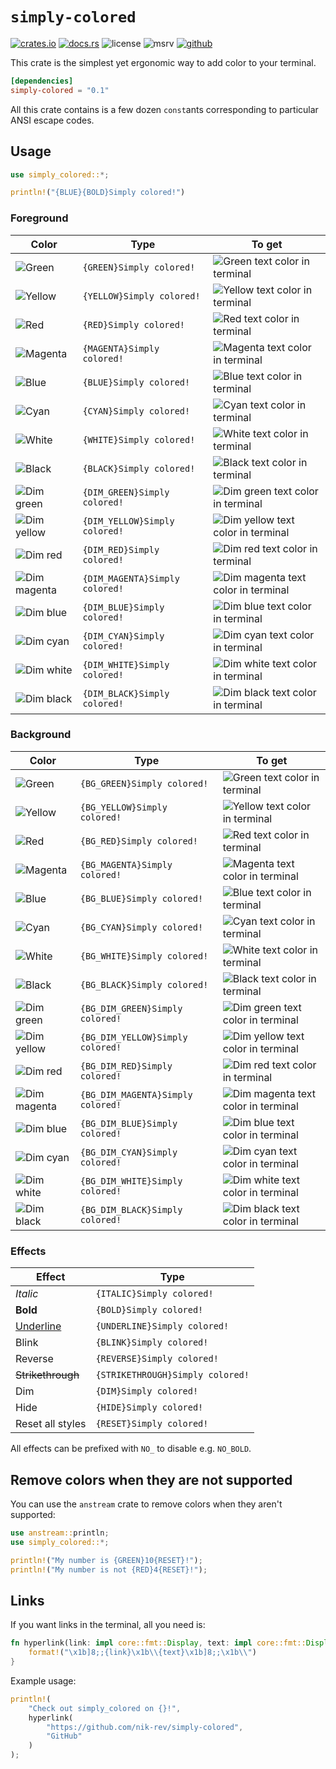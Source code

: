 # `simply-colored`

<!-- cargo-rdme start -->

[![crates.io](https://img.shields.io/crates/v/simply_colored?style=flat-square&logo=rust)](https://crates.io/crates/simply_colored)
[![docs.rs](https://img.shields.io/badge/docs.rs-simply_colored-blue?style=flat-square&logo=docs.rs)](https://docs.rs/simply_colored)
![license](https://img.shields.io/badge/license-Apache--2.0_OR_MIT-blue?style=flat-square)
![msrv](https://img.shields.io/badge/msrv-1.17-blue?style=flat-square&logo=rust)
[![github](https://img.shields.io/github/stars/nik-rev/simply-colored)](https://github.com/nik-rev/simply-colored)

This crate is the simplest yet ergonomic way to add color to your terminal.

```toml
[dependencies]
simply-colored = "0.1"
```

All this crate contains is a few dozen `const`ants corresponding to particular ANSI escape codes.

## Usage

```rust
use simply_colored::*;

println!("{BLUE}{BOLD}Simply colored!")
```

### Foreground

| Color                                                                                                                | Type                                   | To get                                                                                                                                                                             |
| -----                                                                                                                | ------------------                     | -------                                                                                                                                                                            |
| ![Green](https://raw.githubusercontent.com/nik-rev/simply-colored/main/assets/swatch_green_16x16.png)                | `{GREEN}Simply colored!`                 | ![Green text color in terminal](https://raw.githubusercontent.com/nik-rev/simply-colored/main/assets/fg_text_green_164x16.png)                                                     |
| ![Yellow](https://raw.githubusercontent.com/nik-rev/simply-colored/main/assets/swatch_yellow_16x16.png)              | `{YELLOW}Simply colored!`                | ![Yellow text color in terminal](https://raw.githubusercontent.com/nik-rev/simply-colored/main/assets/fg_text_yellow_164x16.png)                                                   |
| ![Red](https://raw.githubusercontent.com/nik-rev/simply-colored/main/assets/swatch_red_16x16.png)                    | `{RED}Simply colored!`                   | ![Red text color in terminal](https://raw.githubusercontent.com/nik-rev/simply-colored/main/assets/fg_text_red_164x16.png)                                                         |
| ![Magenta](https://raw.githubusercontent.com/nik-rev/simply-colored/main/assets/swatch_magenta_16x16.png)            | `{MAGENTA}Simply colored!`               | ![Magenta text color in terminal](https://raw.githubusercontent.com/nik-rev/simply-colored/main/assets/fg_text_magenta_164x16.png)                                                 |
| ![Blue](https://raw.githubusercontent.com/nik-rev/simply-colored/main/assets/swatch_blue_16x16.png)                  | `{BLUE}Simply colored!`                  | ![Blue text color in terminal](https://raw.githubusercontent.com/nik-rev/simply-colored/main/assets/fg_text_blue_164x16.png)                                                       |
| ![Cyan](https://raw.githubusercontent.com/nik-rev/simply-colored/main/assets/swatch_cyan_16x16.png)                  | `{CYAN}Simply colored!`                  | ![Cyan text color in terminal](https://raw.githubusercontent.com/nik-rev/simply-colored/main/assets/fg_text_cyan_164x16.png)                                                       |
| ![White](https://raw.githubusercontent.com/nik-rev/simply-colored/main/assets/swatch_white_16x16.png)                | `{WHITE}Simply colored!`                 | ![White text color in terminal](https://raw.githubusercontent.com/nik-rev/simply-colored/main/assets/fg_text_white_164x16.png)                                                     |
| ![Black](https://raw.githubusercontent.com/nik-rev/simply-colored/main/assets/swatch_black_16x16.png)                | `{BLACK}Simply colored!`                 | ![Black text color in terminal](https://raw.githubusercontent.com/nik-rev/simply-colored/main/assets/fg_text_black_164x16.png)                                                     |
| ![Dim green](https://raw.githubusercontent.com/nik-rev/simply-colored/main/assets/swatch_dim_green_16x16.png)        | `{DIM_GREEN}Simply colored!`             | ![Dim green text color in terminal](https://raw.githubusercontent.com/nik-rev/simply-colored/main/assets/fg_text_dim_green_164x16.png)                                             |
| ![Dim yellow](https://raw.githubusercontent.com/nik-rev/simply-colored/main/assets/swatch_dim_yellow_16x16.png)      | `{DIM_YELLOW}Simply colored!`            | ![Dim yellow text color in terminal](https://raw.githubusercontent.com/nik-rev/simply-colored/main/assets/fg_text_dim_yellow_164x16.png)                                           |
| ![Dim red](https://raw.githubusercontent.com/nik-rev/simply-colored/main/assets/swatch_dim_red_16x16.png)            | `{DIM_RED}Simply colored!`               | ![Dim red text color in terminal](https://raw.githubusercontent.com/nik-rev/simply-colored/main/assets/fg_text_dim_red_164x16.png)                                                 |
| ![Dim magenta](https://raw.githubusercontent.com/nik-rev/simply-colored/main/assets/swatch_dim_magenta_16x16.png)    | `{DIM_MAGENTA}Simply colored!`           | ![Dim magenta text color in terminal](https://raw.githubusercontent.com/nik-rev/simply-colored/main/assets/fg_text_dim_magenta_164x16.png)                                         |
| ![Dim blue](https://raw.githubusercontent.com/nik-rev/simply-colored/main/assets/swatch_dim_blue_16x16.png)          | `{DIM_BLUE}Simply colored!`              | ![Dim blue text color in terminal](https://raw.githubusercontent.com/nik-rev/simply-colored/main/assets/fg_text_dim_blue_164x16.png)                                               |
| ![Dim cyan](https://raw.githubusercontent.com/nik-rev/simply-colored/main/assets/swatch_dim_cyan_16x16.png)          | `{DIM_CYAN}Simply colored!`              | ![Dim cyan text color in terminal](https://raw.githubusercontent.com/nik-rev/simply-colored/main/assets/fg_text_dim_cyan_164x16.png)                                               |
| ![Dim white](https://raw.githubusercontent.com/nik-rev/simply-colored/main/assets/swatch_dim_white_16x16.png)        | `{DIM_WHITE}Simply colored!`             | ![Dim white text color in terminal](https://raw.githubusercontent.com/nik-rev/simply-colored/main/assets/fg_text_dim_white_164x16.png)                                             |
| ![Dim black](https://raw.githubusercontent.com/nik-rev/simply-colored/main/assets/swatch_dim_black_16x16.png)        | `{DIM_BLACK}Simply colored!`             | ![Dim black text color in terminal](https://raw.githubusercontent.com/nik-rev/simply-colored/main/assets/fg_text_dim_black_164x16.png)                                             |

### Background

| Color                                                                                                                | Type                                   |  To get                                                                                                                                                                            |
| -----                                                                                                                | ------------------                     | -------                                                                                                                                                                            |
| ![Green](https://raw.githubusercontent.com/nik-rev/simply-colored/main/assets/swatch_green_16x16.png)                | `{BG_GREEN}Simply colored!`              | ![Green text color in terminal](https://raw.githubusercontent.com/nik-rev/simply-colored/main/assets/bg_text_green_164x16.png)                                                     |
| ![Yellow](https://raw.githubusercontent.com/nik-rev/simply-colored/main/assets/swatch_yellow_16x16.png)              | `{BG_YELLOW}Simply colored!`             | ![Yellow text color in terminal](https://raw.githubusercontent.com/nik-rev/simply-colored/main/assets/bg_text_yellow_164x16.png)                                                   |
| ![Red](https://raw.githubusercontent.com/nik-rev/simply-colored/main/assets/swatch_red_16x16.png)                    | `{BG_RED}Simply colored!`                | ![Red text color in terminal](https://raw.githubusercontent.com/nik-rev/simply-colored/main/assets/bg_text_red_164x16.png)                                                         |
| ![Magenta](https://raw.githubusercontent.com/nik-rev/simply-colored/main/assets/swatch_magenta_16x16.png)            | `{BG_MAGENTA}Simply colored!`            | ![Magenta text color in terminal](https://raw.githubusercontent.com/nik-rev/simply-colored/main/assets/bg_text_magenta_164x16.png)                                                 |
| ![Blue](https://raw.githubusercontent.com/nik-rev/simply-colored/main/assets/swatch_blue_16x16.png)                  | `{BG_BLUE}Simply colored!`               | ![Blue text color in terminal](https://raw.githubusercontent.com/nik-rev/simply-colored/main/assets/bg_text_blue_164x16.png)                                                       |
| ![Cyan](https://raw.githubusercontent.com/nik-rev/simply-colored/main/assets/swatch_cyan_16x16.png)                  | `{BG_CYAN}Simply colored!`               | ![Cyan text color in terminal](https://raw.githubusercontent.com/nik-rev/simply-colored/main/assets/bg_text_cyan_164x16.png)                                                       |
| ![White](https://raw.githubusercontent.com/nik-rev/simply-colored/main/assets/swatch_white_16x16.png)                | `{BG_WHITE}Simply colored!`              | ![White text color in terminal](https://raw.githubusercontent.com/nik-rev/simply-colored/main/assets/bg_text_white_164x16.png)                                                     |
| ![Black](https://raw.githubusercontent.com/nik-rev/simply-colored/main/assets/swatch_black_16x16.png)                | `{BG_BLACK}Simply colored!`              | ![Black text color in terminal](https://raw.githubusercontent.com/nik-rev/simply-colored/main/assets/bg_text_black_164x16.png)                                                     |
| ![Dim green](https://raw.githubusercontent.com/nik-rev/simply-colored/main/assets/swatch_dim_green_16x16.png)        | `{BG_DIM_GREEN}Simply colored!`          | ![Dim green text color in terminal](https://raw.githubusercontent.com/nik-rev/simply-colored/main/assets/bg_text_dim_green_164x16.png)                                             |
| ![Dim yellow](https://raw.githubusercontent.com/nik-rev/simply-colored/main/assets/swatch_dim_yellow_16x16.png)      | `{BG_DIM_YELLOW}Simply colored!`         | ![Dim yellow text color in terminal](https://raw.githubusercontent.com/nik-rev/simply-colored/main/assets/bg_text_dim_yellow_164x16.png)                                           |
| ![Dim red](https://raw.githubusercontent.com/nik-rev/simply-colored/main/assets/swatch_dim_red_16x16.png)            | `{BG_DIM_RED}Simply colored!`            | ![Dim red text color in terminal](https://raw.githubusercontent.com/nik-rev/simply-colored/main/assets/bg_text_dim_red_164x16.png)                                                 |
| ![Dim magenta](https://raw.githubusercontent.com/nik-rev/simply-colored/main/assets/swatch_dim_magenta_16x16.png)    | `{BG_DIM_MAGENTA}Simply colored!`        | ![Dim magenta text color in terminal](https://raw.githubusercontent.com/nik-rev/simply-colored/main/assets/bg_text_dim_magenta_164x16.png)                                         |
| ![Dim blue](https://raw.githubusercontent.com/nik-rev/simply-colored/main/assets/swatch_dim_blue_16x16.png)          | `{BG_DIM_BLUE}Simply colored!`           | ![Dim blue text color in terminal](https://raw.githubusercontent.com/nik-rev/simply-colored/main/assets/bg_text_dim_blue_164x16.png)                                               |
| ![Dim cyan](https://raw.githubusercontent.com/nik-rev/simply-colored/main/assets/swatch_dim_cyan_16x16.png)          | `{BG_DIM_CYAN}Simply colored!`           | ![Dim cyan text color in terminal](https://raw.githubusercontent.com/nik-rev/simply-colored/main/assets/bg_text_dim_cyan_164x16.png)                                               |
| ![Dim white](https://raw.githubusercontent.com/nik-rev/simply-colored/main/assets/swatch_dim_white_16x16.png)        | `{BG_DIM_WHITE}Simply colored!`          | ![Dim white text color in terminal](https://raw.githubusercontent.com/nik-rev/simply-colored/main/assets/bg_text_dim_white_164x16.png)                                             |
| ![Dim black](https://raw.githubusercontent.com/nik-rev/simply-colored/main/assets/swatch_dim_black_16x16.png)        | `{BG_DIM_BLACK}Simply colored!`          | ![Dim black text color in terminal](https://raw.githubusercontent.com/nik-rev/simply-colored/main/assets/bg_text_dim_black_164x16.png)                                             |

### Effects

| Effect                    | Type                               |
| ------                    | -----                              |
| *Italic*                  | `{ITALIC}Simply colored!`            |
| **Bold**                  | `{BOLD}Simply colored!`              |
| <u>Underline</u>          | `{UNDERLINE}Simply colored!`         |
| Blink                     | `{BLINK}Simply colored!`             |
| Reverse                   | `{REVERSE}Simply colored!`           |
| <del>Strikethrough</del>  | `{STRIKETHROUGH}Simply colored!`     |
| Dim                       | `{DIM}Simply colored!`               |
| Hide                      | `{HIDE}Simply colored!`              |
| Reset all styles          | `{RESET}Simply colored!`             |

All effects can be prefixed with `NO_` to disable e.g. `NO_BOLD`.

## Remove colors when they are not supported

You can use the `anstream` crate to remove colors when they aren't supported:

```rust
use anstream::println;
use simply_colored::*;

println!("My number is {GREEN}10{RESET}!");
println!("My number is not {RED}4{RESET}!");
```

## Links

If you want links in the terminal, all you need is:

```rust
fn hyperlink(link: impl core::fmt::Display, text: impl core::fmt::Display) -> String {
    format!("\x1b]8;;{link}\x1b\\{text}\x1b]8;;\x1b\\")
}
```

Example usage:

```rust
println!(
    "Check out simply_colored on {}!",
    hyperlink(
        "https://github.com/nik-rev/simply-colored",
        "GitHub"
    )
);
```

<!-- cargo-rdme end -->
